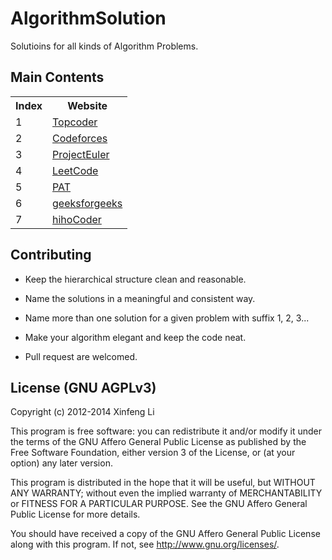 # AlgorithmSolution
Solutioins for all kinds of Algorithm Problems.

## Main Contents
<table>
<tr>
  <th>Index</th> <th>Website</th>
</tr>
<tr>
  <td>1</td> <td><a href = www.topcoder.com>Topcoder</a></td>
</tr>
<tr>
  <td>2</td> <td><a href = codeforces.com>Codeforces</a></td> 
</tr>
<tr>
  <td>3</td> <td><a href = https://projecteuler.net>ProjectEuler</a></td>
</tr>
<tr>
  <td>4</td> <td><a href = https://oj.leetcode.com>LeetCode</a></td>
</tr>
<tr>
  <td>5</td> <td><a href = pat.zju.edu.cn>PAT</a></td>
</tr>
<tr>
  <td>6</td> <td><a href = www.geeksforgeeks.org>geeksforgeeks</a></td>
</tr>
<tr>
  <td>7</td> <td><a href = http://hihocoder.com>hihoCoder</a></td>
</tr>
</table> 

## Contributing
* Keep the hierarchical structure clean and reasonable.

* Name the solutions in a meaningful and consistent way.

* Name more than one solution for a given problem with suffix 1, 2, 3...

* Make your algorithm elegant and keep the code neat.

* Pull request are welcomed.


## License (GNU AGPLv3)

Copyright (c) 2012-2014 Xinfeng Li

This program is free software: you can redistribute it and/or modify it under the terms of the GNU Affero General Public License as published by the Free Software Foundation, either version 3 of the License, or (at your option) any later version.

This program is distributed in the hope that it will be useful, but WITHOUT ANY WARRANTY; without even the implied warranty of MERCHANTABILITY or FITNESS FOR A PARTICULAR PURPOSE. See the GNU Affero General Public License for more details.

You should have received a copy of the GNU Affero General Public License along with this program. If not, see http://www.gnu.org/licenses/.